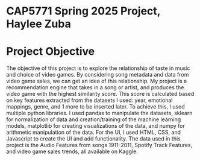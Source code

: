 # CAP5771 Spring 2025 Project, Haylee Zuba

# Project Objective
The objective of this project is to explore the relationship of taste in music and choice of video games. By considering song metadata and data from video game sales, we can get an idea of this relationship. My project is a recommendation engine that takes in a song or artist, and produces the video game with the highest similarity score. This score is calculated based on key features extracted from the datasets I used: year, emotional mappings, genre, and 1 more to be inserted later. To achieve this, I used multiple python libraries. I used pandas to manipulate the datasets, sklearn for normalization of data and creation/training of the machine learning models, matplotlib for creating visualizations of the data, and numpy for arithmetic manipulation of the data. For the UI, I used HTML, CSS, and Javascript to create the UI and add functionality. The data used in this project is the Audio Features from songs 1911-2011, Spotify Track Features, and video game sales trends, all available on Kaggle.
